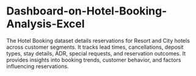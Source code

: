 # Dashboard-on-Hotel-Booking-Analysis-Excel
The Hotel Booking dataset details reservations for Resort and City hotels across customer segments. It tracks lead times, cancellations, deposit types, stay details, ADR, special requests, and reservation outcomes. It provides insights into booking trends, customer behavior, and factors influencing reservations.
